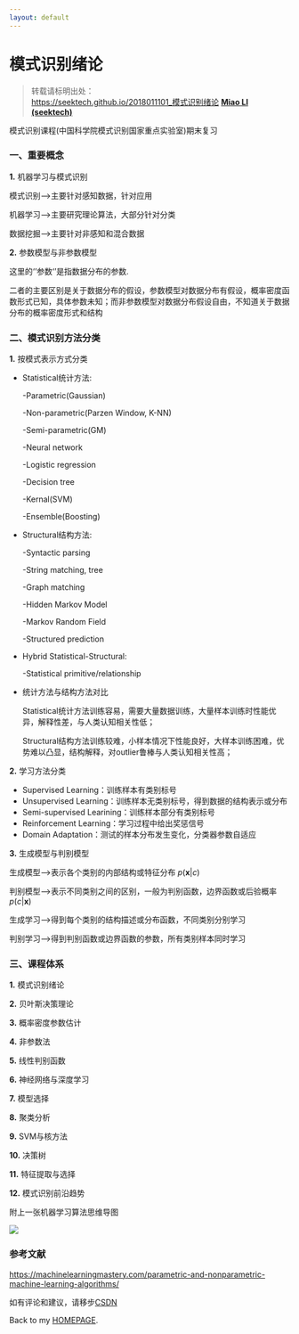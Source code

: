 ```yaml
---
layout: default
---
```


模式识别绪论
===========================================

>转载请标明出处：  
>https://seektech.github.io/2018011101_模式识别绪论 [**Miao LI (seektech)**](https://seektech.github.io/2018011101_模式识别绪论)


模式识别课程(中国科学院模式识别国家重点实验室)期末复习

### [](#header-1)一、重要概念

**1.** 机器学习与模式识别

模式识别—>主要针对感知数据，针对应用

机器学习—>主要研究理论算法，大部分针对分类

数据挖掘—>主要针对非感知和混合数据

**2.** 参数模型与非参数模型

这里的‘’参数‘’是指数据分布的参数. 

二者的主要区别是关于数据分布的假设，参数模型对数据分布有假设，概率密度函数形式已知，具体参数未知；而非参数模型对数据分布假设自由，不知道关于数据分布的概率密度形式和结构


### [](#header-2)二、模式识别方法分类

**1.** 按模式表示方式分类

- Statistical统计方法:

  -Parametric(Gaussian)

  -Non-parametric(Parzen Window, K-NN)

  -Semi-parametric(GM)

  -Neural network

  -Logistic regression

  -Decision tree

  -Kernal(SVM)

  -Ensemble(Boosting)

- Structural结构方法:

  -Syntactic parsing

  -String matching, tree

  -Graph matching 

  -Hidden Markov Model

  -Markov Random Field

  -Structured prediction

- Hybrid Statistical-Structural:

  -Statistical primitive/relationship

- 统计方法与结构方法对比

  Statistical统计方法训练容易，需要大量数据训练，大量样本训练时性能优异，解释性差，与人类认知相关性低；

  Structural结构方法训练较难，小样本情况下性能良好，大样本训练困难，优势难以凸显，结构解释，对outlier鲁棒与人类认知相关性高；

**2.** 学习方法分类

- Supervised Learning：训练样本有类别标号
- Unsupervised Learning：训练样本无类别标号，得到数据的结构表示或分布
- Semi-supervised Learining：训练样本部分有类别标号
- Reinforcement Learning：学习过程中给出奖惩信号
- Domain Adaptation：测试的样本分布发生变化，分类器参数自适应

**3.** 生成模型与判别模型

生成模型—>表示各个类别的内部结构或特征分布 $p(\mathbf{x}|c)$

判别模型—>表示不同类别之间的区别，一般为判别函数，边界函数或后验概率 $p(c|\mathbf{x})$

生成学习—>得到每个类别的结构描述或分布函数，不同类别分别学习

判别学习—>得到判别函数或边界函数的参数，所有类别样本同时学习

### [](#header-3)三、课程体系

**1.** 模式识别绪论

**2.** 贝叶斯决策理论

**3.** 概率密度参数估计

**4.** 非参数法

**5.** 线性判别函数

**6.** 神经网络与深度学习

**7.** 模型选择

**8.** 聚类分析

**9.** SVM与核方法

**10.** 决策树

**11.** 特征提取与选择

**12.** 模式识别前沿趋势



附上一张机器学习算法思维导图

![](https://ws1.sinaimg.cn/large/006tNc79ly1fnci0rtpd3j30we0kpjvq.jpg)

### 参考文献

https://machinelearningmastery.com/parametric-and-nonparametric-machine-learning-algorithms/








如有评论和建议，请移步[CSDN]()  

Back to my [HOMEPAGE](index).